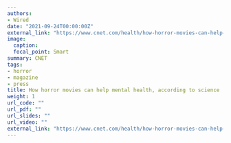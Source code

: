 ```yaml
---
authors:
- Wired
date: "2021-09-24T00:00:00Z"
external_link: "https://www.cnet.com/health/how-horror-movies-can-help-mental-health-according-to-science/"
image:
  caption:
  focal_point: Smart
summary: CNET
tags:
- horror
- magazine
- press
title: How horror movies can help mental health, according to science
weight: 1
url_code: ""
url_pdf: ""
url_slides: ""
url_video: ""
external_link: "https://www.cnet.com/health/how-horror-movies-can-help-mental-health-according-to-science/"
---
```


